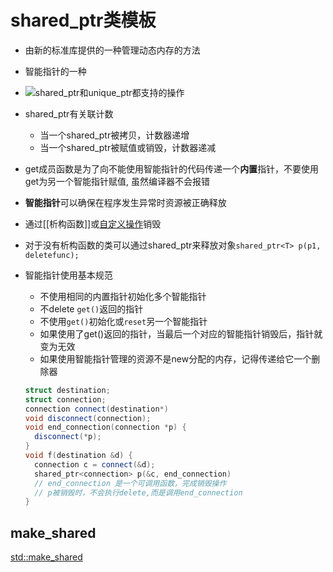 # shared_ptr类模板

- 由新的标准库提供的一种管理动态内存的方法
- 智能指针的一种
- ![shared_ptr和unique_ptr都支持的操作](c++手册.md#shared_ptr和unique_ptr都支持的操作)
- shared_ptr有关联计数
  - 当一个shared_ptr被拷贝，计数器递增
  - 当一个shared_ptr被赋值或销毁，计数器递减
- get成员函数是为了向不能使用智能指针的代码传递一个**内置**指针，不要使用get为另一个智能指针赋值, 虽然编译器不会报错
- **智能指针**可以确保在程序发生异常时资源被正确释放
- 通过[[析构函数]]或[自定义操作](c++_可调用类型.md)销毁
- 对于没有析构函数的类可以通过shared_ptr来释放对象`shared_ptr<T> p(p1, deletefunc);`
- 智能指针使用基本规范
  - 不使用相同的内置指针初始化多个智能指针
  - 不delete `get()`返回的指针
  - 不使用`get()`初始化或`reset`另一个智能指针
  - 如果使用了get()返回的指针，当最后一个对应的智能指针销毁后，指针就变为无效
  - 如果使用智能指针管理的资源不是new分配的内存，记得传递给它一个删除器
  
  ```c++
  struct destination;
  struct connection;
  connection connect(destination*)
  void disconnect(connection);
  void end_connection(connection *p) {
    disconnect(*p);
  }
  void f(destination &d) {
    connection c = connect(&d);
    shared_ptr<connection> p(&c, end_connection)  
    // end_connection 是一个可调用函数，完成销毁操作
    // p被销毁时，不会执行delete,而是调用end_connection
  }
  ```
  
## make_shared  
  
[std::make_shared](std_make_shared.md)  
